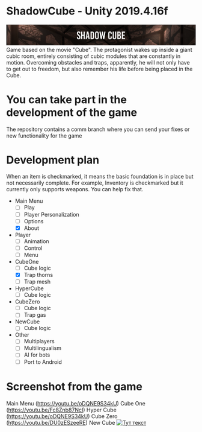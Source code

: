 # ShadowCube - Unity 2019.4.16f
![GitHub Logo](/ScreenShots/logo.png)
Game based on the movie "Cube". The protagonist wakes up inside a giant cubic room, entirely consisting of cubic modules that are constantly in motion. Overcoming obstacles and traps, apparently, he will not only have to get out to freedom, but also remember his life before being placed in the Cube.

# You can take part in the development of the game
The repository contains a comm branch where you can send your fixes or new functionality for the game

# Development plan
When an item is checkmarked, it means the basic foundation is in place but not necessarily complete. For example, Inventory is checkmarked but it currently only supports weapons. You can help fix that.
* Main Menu
  - [ ] Play
  - [ ] Player Personalization
  - [ ] Options
  - [x] About
* Player
  - [ ] Animation
  - [ ] Control
  - [ ] Menu 
* CubeOne
  - [ ] Cube logic
  - [x] Trap thorns
  - [ ] Trap mesh
* HyperCube
  - [ ] Cube logic
* CubeZero
  - [ ] Cube logic
  - [ ] Trap gas 
* NewCube
  - [ ] Cube logic
* Other
  - [ ] Multiplayers 
  - [ ] Multilingualism
  - [ ] AI for bots
  - [ ] Port to Android

# Screenshot from the game
Main Menu
(https://youtu.be/oDQNE9S34kU)
Cube One
(https://youtu.be/Fc8Znb87NcI)
Hyper Cube
(https://youtu.be/oDQNE9S34kU)
Cube Zero
(https://youtu.be/DU0zESzeeRE)
New Cube
[![Тут текст](https://img.youtube.com/vi/RHPYGwVQB2o/0.jpg)](https://www.youtube.com/watch?v=DU0zESzeeRE&t=9s&ab_channel=MaksymHernets)
